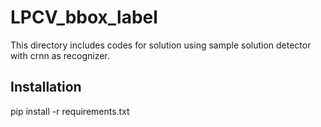 # LPCV_bbox_label
This directory includes codes for solution using sample solution detector with crnn as recognizer.
## Installation
pip install -r requirements.txt


